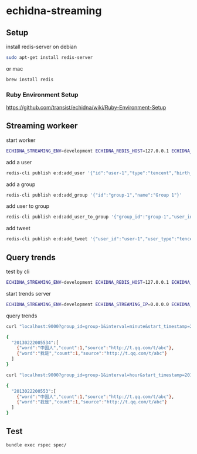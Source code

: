 # echidna-streaming

## Setup

install redis-server on debian

```bash
sudo apt-get install redis-server
```

or mac

```bash
brew install redis
```

### Ruby Environment Setup

<https://github.com/transist/echidna/wiki/Ruby-Environment-Setup>

## Streaming workeer

start worker

```bash
ECHIDNA_STREAMING_ENV=development ECHIDNA_REDIS_HOST=127.0.0.1 ECHIDNA_REDIS_PORT=6379 ECHIDNA_REDIS_NAMESPACE=e:d ruby bin/worker.rb
```

add a user

```bash
redis-cli publish e:d:add_user '{"id":"user-1","type":"tencent","birth_year":2000,"gender":"f","city":"shanghai"}'
```

add a group

```bash
redis-cli publish e:d:add_group '{"id":"group-1","name":"Group 1"}'
```

add user to group

```bash
redis-cli publish e:d:add_user_to_group '{"group_id":"group-1","user_id":"user-1","user_type":"tencent"}'
```

add tweet

```bash
redis-cli publish e:d:add_tweet '{"user_id":"user-1","user_type":"tencent","text":"我是中国人","id":"abc","url":"http://t.qq.com/t/abc","timestamp":"20130222005534"}'
```

## Query trends

test by cli

```bash
ECHIDNA_STREAMING_ENV=development ECHIDNA_REDIS_HOST=127.0.0.1 ECHIDNA_REDIS_PORT=6379 ECHIDNA_REDIS_NAMESPACE=e:d ruby bin/trends_test.rb group-1 minute 20130222000000 20130222013000
```

start trends server

```bash
ECHIDNA_STREAMING_ENV=development ECHIDNA_STREAMING_IP=0.0.0.0 ECHIDNA_STREAMING_PORT=9000 ECHIDNA_REDIS_HOST=127.0.0.1 ECHIDNA_REDIS_PORT=6379 ECHIDNA_REDIS_NAMESPACE=e:d ECHIDNA_STREAMING_DAEMON ruby trends.rb
```

query trends

```bash
curl "localhost:9000?group_id=group-1&interval=minute&start_timestamp=20130222000000&end_timestamp=20130222013000"

{
  "20130222005534":[
    {"word":"中国人","count":1,"source":"http://t.qq.com/t/abc"},
    {"word":"我是","count":1,"source":"http://t.qq.com/t/abc"}
  ]
}

curl "localhost:9000?group_id=group-1&interval=hour&start_timestamp=20130222000000&end_timestamp=20130222010000"

{
  "2013022200553":[
    {"word":"中国人","count":1,"source":"http://t.qq.com/t/abc"},
    {"word":"我是","count":1,"source":"http://t.qq.com/t/abc"}
  ]
}
```

## Test

```bash
bundle exec rspec spec/
```
